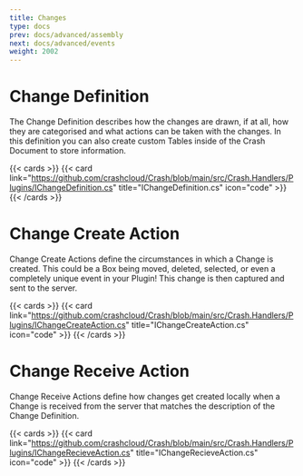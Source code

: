 ```yaml
---
title: Changes
type: docs
prev: docs/advanced/assembly
next: docs/advanced/events
weight: 2002
---
```


# Change Definition

The Change Definition describes how the changes are drawn, if at all, how they are categorised and what actions can be taken with the changes. In this definition you can also create custom Tables inside of the Crash Document to store information.

{{< cards >}}
{{< card link="https://github.com/crashcloud/Crash/blob/main/src/Crash.Handlers/Plugins/IChangeDefinition.cs" title="IChangeDefinition.cs" icon="code" >}}
{{< /cards >}}

# Change Create Action

Change Create Actions define the circumstances in which a Change is created. This could be a Box being moved, deleted, selected, or even a completely unique event in your Plugin! This change is then captured and sent to the server.

{{< cards >}}
{{< card link="https://github.com/crashcloud/Crash/blob/main/src/Crash.Handlers/Plugins/IChangeCreateAction.cs" title="IChangeCreateAction.cs" icon="code" >}}
{{< /cards >}}

# Change Receive Action

Change Receive Actions define how changes get created locally when a Change is received from the server that matches the description of the Change Definition.

{{< cards >}}
{{< card link="https://github.com/crashcloud/Crash/blob/main/src/Crash.Handlers/Plugins/IChangeRecieveAction.cs" title="IChangeRecieveAction.cs" icon="code" >}}
{{< /cards >}}
